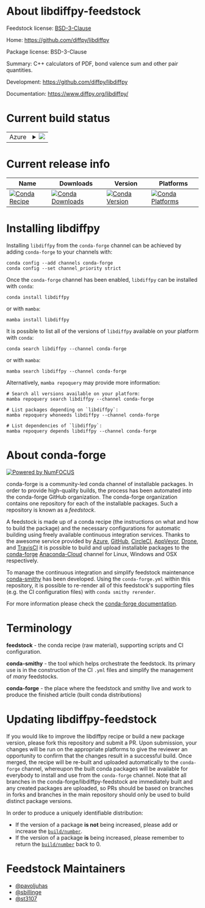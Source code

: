 About libdiffpy-feedstock
=========================

Feedstock license: [BSD-3-Clause](https://github.com/conda-forge/libdiffpy-feedstock/blob/main/LICENSE.txt)

Home: https://github.com/diffpy/libdiffpy

Package license: BSD-3-Clause

Summary: C++ calculators of PDF, bond valence sum and other pair quantities.

Development: https://github.com/diffpy/libdiffpy

Documentation: https://www.diffpy.org/libdiffpy/

Current build status
====================


<table>
    
  <tr>
    <td>Azure</td>
    <td>
      <details>
        <summary>
          <a href="https://dev.azure.com/conda-forge/feedstock-builds/_build/latest?definitionId=529&branchName=main">
            <img src="https://dev.azure.com/conda-forge/feedstock-builds/_apis/build/status/libdiffpy-feedstock?branchName=main">
          </a>
        </summary>
        <table>
          <thead><tr><th>Variant</th><th>Status</th></tr></thead>
          <tbody><tr>
              <td>linux_64</td>
              <td>
                <a href="https://dev.azure.com/conda-forge/feedstock-builds/_build/latest?definitionId=529&branchName=main">
                  <img src="https://dev.azure.com/conda-forge/feedstock-builds/_apis/build/status/libdiffpy-feedstock?branchName=main&jobName=linux&configuration=linux%20linux_64_" alt="variant">
                </a>
              </td>
            </tr><tr>
              <td>osx_64</td>
              <td>
                <a href="https://dev.azure.com/conda-forge/feedstock-builds/_build/latest?definitionId=529&branchName=main">
                  <img src="https://dev.azure.com/conda-forge/feedstock-builds/_apis/build/status/libdiffpy-feedstock?branchName=main&jobName=osx&configuration=osx%20osx_64_" alt="variant">
                </a>
              </td>
            </tr>
          </tbody>
        </table>
      </details>
    </td>
  </tr>
</table>

Current release info
====================

| Name | Downloads | Version | Platforms |
| --- | --- | --- | --- |
| [![Conda Recipe](https://img.shields.io/badge/recipe-libdiffpy-green.svg)](https://anaconda.org/conda-forge/libdiffpy) | [![Conda Downloads](https://img.shields.io/conda/dn/conda-forge/libdiffpy.svg)](https://anaconda.org/conda-forge/libdiffpy) | [![Conda Version](https://img.shields.io/conda/vn/conda-forge/libdiffpy.svg)](https://anaconda.org/conda-forge/libdiffpy) | [![Conda Platforms](https://img.shields.io/conda/pn/conda-forge/libdiffpy.svg)](https://anaconda.org/conda-forge/libdiffpy) |

Installing libdiffpy
====================

Installing `libdiffpy` from the `conda-forge` channel can be achieved by adding `conda-forge` to your channels with:

```
conda config --add channels conda-forge
conda config --set channel_priority strict
```

Once the `conda-forge` channel has been enabled, `libdiffpy` can be installed with `conda`:

```
conda install libdiffpy
```

or with `mamba`:

```
mamba install libdiffpy
```

It is possible to list all of the versions of `libdiffpy` available on your platform with `conda`:

```
conda search libdiffpy --channel conda-forge
```

or with `mamba`:

```
mamba search libdiffpy --channel conda-forge
```

Alternatively, `mamba repoquery` may provide more information:

```
# Search all versions available on your platform:
mamba repoquery search libdiffpy --channel conda-forge

# List packages depending on `libdiffpy`:
mamba repoquery whoneeds libdiffpy --channel conda-forge

# List dependencies of `libdiffpy`:
mamba repoquery depends libdiffpy --channel conda-forge
```


About conda-forge
=================

[![Powered by
NumFOCUS](https://img.shields.io/badge/powered%20by-NumFOCUS-orange.svg?style=flat&colorA=E1523D&colorB=007D8A)](https://numfocus.org)

conda-forge is a community-led conda channel of installable packages.
In order to provide high-quality builds, the process has been automated into the
conda-forge GitHub organization. The conda-forge organization contains one repository
for each of the installable packages. Such a repository is known as a *feedstock*.

A feedstock is made up of a conda recipe (the instructions on what and how to build
the package) and the necessary configurations for automatic building using freely
available continuous integration services. Thanks to the awesome service provided by
[Azure](https://azure.microsoft.com/en-us/services/devops/), [GitHub](https://github.com/),
[CircleCI](https://circleci.com/), [AppVeyor](https://www.appveyor.com/),
[Drone](https://cloud.drone.io/welcome), and [TravisCI](https://travis-ci.com/)
it is possible to build and upload installable packages to the
[conda-forge](https://anaconda.org/conda-forge) [Anaconda-Cloud](https://anaconda.org/)
channel for Linux, Windows and OSX respectively.

To manage the continuous integration and simplify feedstock maintenance
[conda-smithy](https://github.com/conda-forge/conda-smithy) has been developed.
Using the ``conda-forge.yml`` within this repository, it is possible to re-render all of
this feedstock's supporting files (e.g. the CI configuration files) with ``conda smithy rerender``.

For more information please check the [conda-forge documentation](https://conda-forge.org/docs/).

Terminology
===========

**feedstock** - the conda recipe (raw material), supporting scripts and CI configuration.

**conda-smithy** - the tool which helps orchestrate the feedstock.
                   Its primary use is in the construction of the CI ``.yml`` files
                   and simplify the management of *many* feedstocks.

**conda-forge** - the place where the feedstock and smithy live and work to
                  produce the finished article (built conda distributions)


Updating libdiffpy-feedstock
============================

If you would like to improve the libdiffpy recipe or build a new
package version, please fork this repository and submit a PR. Upon submission,
your changes will be run on the appropriate platforms to give the reviewer an
opportunity to confirm that the changes result in a successful build. Once
merged, the recipe will be re-built and uploaded automatically to the
`conda-forge` channel, whereupon the built conda packages will be available for
everybody to install and use from the `conda-forge` channel.
Note that all branches in the conda-forge/libdiffpy-feedstock are
immediately built and any created packages are uploaded, so PRs should be based
on branches in forks and branches in the main repository should only be used to
build distinct package versions.

In order to produce a uniquely identifiable distribution:
 * If the version of a package **is not** being increased, please add or increase
   the [``build/number``](https://docs.conda.io/projects/conda-build/en/latest/resources/define-metadata.html#build-number-and-string).
 * If the version of a package **is** being increased, please remember to return
   the [``build/number``](https://docs.conda.io/projects/conda-build/en/latest/resources/define-metadata.html#build-number-and-string)
   back to 0.

Feedstock Maintainers
=====================

* [@pavoljuhas](https://github.com/pavoljuhas/)
* [@sbillinge](https://github.com/sbillinge/)
* [@st3107](https://github.com/st3107/)

